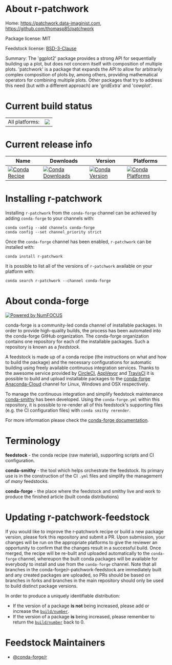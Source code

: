 About r-patchwork
=================

Home: https://patchwork.data-imaginist.com, https://github.com/thomasp85/patchwork

Package license: MIT

Feedstock license: [BSD-3-Clause](https://github.com/conda-forge/r-patchwork-feedstock/blob/master/LICENSE.txt)

Summary: The 'ggplot2' package provides a strong API for sequentially building up a plot, but does not concern itself with composition of multiple plots. 'patchwork' is a package that expands the API to allow for arbitrarily complex composition of plots by, among others, providing mathematical operators for combining multiple plots. Other packages that try to address this need (but with a different approach) are 'gridExtra' and 'cowplot'.

Current build status
====================


<table><tr><td>All platforms:</td>
    <td>
      <a href="https://dev.azure.com/conda-forge/feedstock-builds/_build/latest?definitionId=8622&branchName=master">
        <img src="https://dev.azure.com/conda-forge/feedstock-builds/_apis/build/status/r-patchwork-feedstock?branchName=master">
      </a>
    </td>
  </tr>
</table>

Current release info
====================

| Name | Downloads | Version | Platforms |
| --- | --- | --- | --- |
| [![Conda Recipe](https://img.shields.io/badge/recipe-r--patchwork-green.svg)](https://anaconda.org/conda-forge/r-patchwork) | [![Conda Downloads](https://img.shields.io/conda/dn/conda-forge/r-patchwork.svg)](https://anaconda.org/conda-forge/r-patchwork) | [![Conda Version](https://img.shields.io/conda/vn/conda-forge/r-patchwork.svg)](https://anaconda.org/conda-forge/r-patchwork) | [![Conda Platforms](https://img.shields.io/conda/pn/conda-forge/r-patchwork.svg)](https://anaconda.org/conda-forge/r-patchwork) |

Installing r-patchwork
======================

Installing `r-patchwork` from the `conda-forge` channel can be achieved by adding `conda-forge` to your channels with:

```
conda config --add channels conda-forge
conda config --set channel_priority strict
```

Once the `conda-forge` channel has been enabled, `r-patchwork` can be installed with:

```
conda install r-patchwork
```

It is possible to list all of the versions of `r-patchwork` available on your platform with:

```
conda search r-patchwork --channel conda-forge
```


About conda-forge
=================

[![Powered by NumFOCUS](https://img.shields.io/badge/powered%20by-NumFOCUS-orange.svg?style=flat&colorA=E1523D&colorB=007D8A)](http://numfocus.org)

conda-forge is a community-led conda channel of installable packages.
In order to provide high-quality builds, the process has been automated into the
conda-forge GitHub organization. The conda-forge organization contains one repository
for each of the installable packages. Such a repository is known as a *feedstock*.

A feedstock is made up of a conda recipe (the instructions on what and how to build
the package) and the necessary configurations for automatic building using freely
available continuous integration services. Thanks to the awesome service provided by
[CircleCI](https://circleci.com/), [AppVeyor](https://www.appveyor.com/)
and [TravisCI](https://travis-ci.com/) it is possible to build and upload installable
packages to the [conda-forge](https://anaconda.org/conda-forge)
[Anaconda-Cloud](https://anaconda.org/) channel for Linux, Windows and OSX respectively.

To manage the continuous integration and simplify feedstock maintenance
[conda-smithy](https://github.com/conda-forge/conda-smithy) has been developed.
Using the ``conda-forge.yml`` within this repository, it is possible to re-render all of
this feedstock's supporting files (e.g. the CI configuration files) with ``conda smithy rerender``.

For more information please check the [conda-forge documentation](https://conda-forge.org/docs/).

Terminology
===========

**feedstock** - the conda recipe (raw material), supporting scripts and CI configuration.

**conda-smithy** - the tool which helps orchestrate the feedstock.
                   Its primary use is in the construction of the CI ``.yml`` files
                   and simplify the management of *many* feedstocks.

**conda-forge** - the place where the feedstock and smithy live and work to
                  produce the finished article (built conda distributions)


Updating r-patchwork-feedstock
==============================

If you would like to improve the r-patchwork recipe or build a new
package version, please fork this repository and submit a PR. Upon submission,
your changes will be run on the appropriate platforms to give the reviewer an
opportunity to confirm that the changes result in a successful build. Once
merged, the recipe will be re-built and uploaded automatically to the
`conda-forge` channel, whereupon the built conda packages will be available for
everybody to install and use from the `conda-forge` channel.
Note that all branches in the conda-forge/r-patchwork-feedstock are
immediately built and any created packages are uploaded, so PRs should be based
on branches in forks and branches in the main repository should only be used to
build distinct package versions.

In order to produce a uniquely identifiable distribution:
 * If the version of a package **is not** being increased, please add or increase
   the [``build/number``](https://docs.conda.io/projects/conda-build/en/latest/resources/define-metadata.html#build-number-and-string).
 * If the version of a package **is** being increased, please remember to return
   the [``build/number``](https://docs.conda.io/projects/conda-build/en/latest/resources/define-metadata.html#build-number-and-string)
   back to 0.

Feedstock Maintainers
=====================

* [@conda-forge/r](https://github.com/conda-forge/r/)

